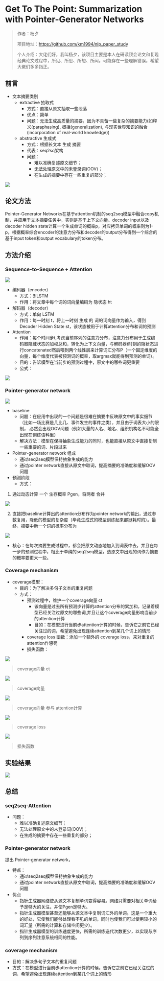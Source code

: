 # Get To The Point: Summarization with Pointer-Generator Networks

> 作者：杨夕
> 
> 项目地址：https://github.com/km1994/nlp_paper_study
> 
> 个人介绍：大佬们好，我叫杨夕，该项目主要是本人在研读顶会论文和复现经典论文过程中，所见、所思、所想、所闻，可能存在一些理解错误，希望大佬们多多指正。

## 前言

- 文本摘要类别
  - extractive 抽取式
    - 方式：直接从原文抽取一些段落
    - 优点：简单
    - 问题：无法生成高质量的摘要，因为不具备一些复杂的摘要能力(如释义(paraphasing), 概括(generalization), 与现实世界知识的融合(incorporation of real-world knowledge))
  - abstractive 生成式
    - 方式：根据长文本 生成 摘要
    - 代表：seq2sq架构
    - 问题：
      - 难以准确复述原文细节；
      - 无法处理原文中的未登录词(OOV)；
      - 在生成的摘要中存在一些重复的部分；

![](img/20200901195906.png)

## 论文方法

Pointer-Generator Networks在基于attention机制的seq2seq模型中融合copy机制，并应用于文本摘要任务中，实则是基于上下文向量、decoder input以及decoder hidden state计算一个生成单词的概率p，对应拷贝单词的概率则为1-p，根据概率综合encoder的注意力分布和decoder的output分布得到一个综合的基于input token和output vocabulary的token分布。

## 方法介绍

### Sequence-to-Sequence + Attention

![](img/20200901200044.png)

- 编码器（encoder） 
  - 方式：BiLSTM
  - 作用：将文章中每个词的词向量编码为 隐状态 ht
- 解码器（decoder）
  - 方式：单向 LSTM
  - 作用：每一时刻 t，将上一时刻 生成 的 词的词向量作为输入，得到 Decoder Hidden State st，该状态被用于计算attention分布和词的预测
- Attention
  - 作用：每个时间步t,考虑当前序列的注意力分布，注意力分布用于生成编码器隐藏状态的加权总和，转化为上下文向量，与解码器t时刻的隐状态进行concatenated然后喂到两个线性层来计算词汇分布P（一个固定维度的向量，每个维度代表被预测词的概率，取argmax就能得到预测的单词）。
  - 目的：告诉模型在当前步的预测过程中，原文中的哪些词更重要
  - 公式：

![](img/20200901202355.png)

### Pointer-generator network

![](img/20200901202538.png)
- baseline 
  - 问题：在应用中出现的一个问题是很难在摘要中反映原文中的事实细节（比如一场比赛是几比几、事件发生的事件之类），并且由于词表大小的限制， 必然会出现OOV问题（例如大量的人名、地名、组织机构名不可能全出现在训练语料里）
  - 解决方法：模型在保持抽象生成能力的同时，也能直接从原文中直接复制一些重要的词、片段过来
- Pointer-generator network 组成
  - 通过seq2seq模型保持抽象生成的能力
  - 通过pointer network直接从原文中取词，提高摘要的准确度和缓解OOV问题
- 预测阶段
  - 方式：

1. 通过动态计算 一个 生存概率 Pgen，将两者 合并
   
![](img/20200901203302.png)

2. 直接把baseline计算出的attention分布作为pointer network的输出，通过参数复用，降低的模型的复杂度（毕竟生成式的模型训练起来都挺耗时的）。最终，摘要中新一个词的概率分布为
  
![](img/20200901203521.png)

- 核心：在每次摘要生成过程中，都会把原文动态地加入到词表中去，并且在每一步的预测过程中，相比于单纯的seq2seq模型，选原文中出现的词作为摘要的概率要更大一些。

### Coverage mechanism

- coverage模型：
  - 目的：为了解决多句子文本的重复问题
  - 方式：
    - 预测过程中，维护一个coverage向量 ct
      - 该向量是过去所有预测步计算的attention分布的累加和，记录着模型已经关注过原文的哪些词,并且让这个coverage向量影响当前步的attention计算
      - 目的：在模型进行当前步attention计算的时候，告诉它之前它已经关注过的词，希望避免出现连续attention到某几个词上的情形
    - coverage loss 函数：添加一个额外的 coverage loss，来对重复的attention作惩罚
    - 损失函数：

![](img/20200901205958.png)
> coverage向量 ct

![](img/20200901204003.png)
> coverage向量

![](img/20200901204137.png)
> coverage向量 参与 attention计算

![](img/20200901204432.png)
> coverage loss

![](img/20200901204547.png)
> 损失函数


## 实验结果

![](img/20200901205621.png)

## 总结

###  seq2seq-Attention

- 问题：
  - 难以准确复述原文细节；
  - 无法处理原文中的未登录词(OOV)；
  - 在生成的摘要中存在一些重复的部分；

### Pointer-generator network

提出 Pointer-generator network，

- 特点：
  - 通过seq2seq模型保持抽象生成的能力
  - 通过pointer network直接从原文中取词，提高摘要的准确度和缓解OOV问题
- 优点
  - 指针生成器网络使从源文本复制单词变得容易。网络只需要对相关单词给予足够大的关注，并使Pgen足够大。
  - 指针生成器模型甚至还能够从源文本中复制词汇外的单词。这是一个重大的好处，它使我们能够处理看不见的单词，同时也使我们可以使用较小的词汇量（所需的计算和存储空间更少）。
  - 指针生成器模型的训练速度更快，所需的训练迭代次数更少，以实现与序列到序列注意系统相同的性能。

### coverage mechanism

- 目的：解决多句子文本的重复问题
- 方式：在模型进行当前步attention计算的时候，告诉它之前它已经关注过的词，希望避免出现连续attention到某几个词上的情形

